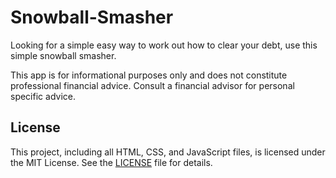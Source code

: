 # Snowball-Smasher
Looking for a simple easy way to work out how to clear your debt, use this simple snowball smasher.

This app is for informational purposes only and does not constitute professional financial advice. 
Consult a financial advisor for personal specific advice.

## License
This project, including all HTML, CSS, and JavaScript files, is licensed under the MIT License. See the [LICENSE](LICENSE) file for details.
